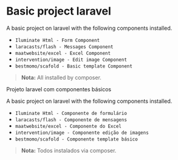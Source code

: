 # Basic project laravel

A basic project on laravel with the following components installed.

- `Iluminate Html - Form Component `
- `laracasts/flash - Messages Component`
- `maatwebsite/excel - Excel Component`
- `intervention/image - Edit image Component`
- `bestmomo/scafold - Basic template Component`

> **Nota:** All installed by composer.

Projeto laravel com componentes básicos

A basic project on laravel with the following components installed.

- `Iluminate Html - Componente de formulário `
- `laracasts/flash - Componente de mensagens`
- `maatwebsite/excel - Componente do Excel`
- `intervention/image - Componente edição de imagens`
- `bestmomo/scafold - Componente template básico`

> **Nota:** Todos instalados via composer.